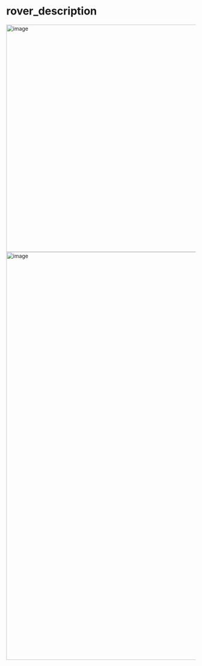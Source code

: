 # rover_description

<img width="603" alt="image" src="https://github.com/user-attachments/assets/538f76dc-9900-4747-aa1f-384664ebf69f" />
<img width="1082" alt="image" src="https://github.com/user-attachments/assets/f61ea31e-f26b-416a-8c9f-41ef43f7acb7" />